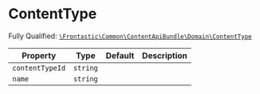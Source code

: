#  ContentType

Fully Qualified: [`\Frontastic\Common\ContentApiBundle\Domain\ContentType`](../../../../src/php/ContentApiBundle/Domain/ContentType.php)

Property|Type|Default|Description
--------|----|-------|-----------
`contentTypeId`|`string`||
`name`|`string`||

